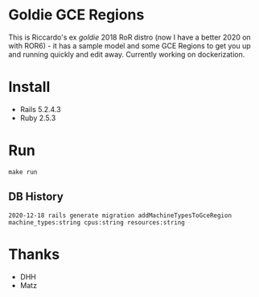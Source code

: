 # Goldie GCE Regions

This is Riccardo's ex *goldie* 2018 RoR distro (now I have a better 2020 on with ROR6) - 
it has a sample model and some GCE Regions to get you up and running quickly and edit away.
Currently working on dockerization.

# Install

* Rails 5.2.4.3
* Ruby 2.5.3

# Run

    make run

## DB History

    2020-12-18 rails generate migration addMachineTypesToGceRegion machine_types:string cpus:string resources:string

# Thanks

* DHH
* Matz
